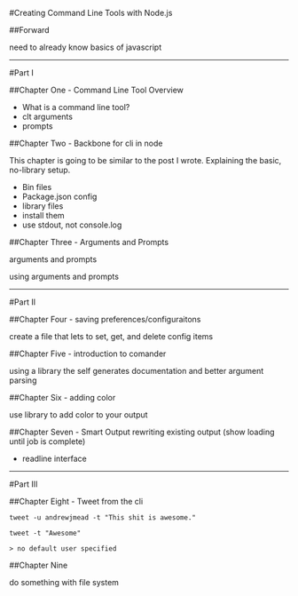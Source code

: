 #Creating Command Line Tools with Node.js

##Forward

need to already know basics of javascript

-----
#Part I

##Chapter One - Command Line Tool Overview

* What is a command line tool?
* clt arguments
* prompts

##Chapter Two - Backbone for cli in node

This chapter is going to be similar to the post I wrote. Explaining the basic, no-library setup.

* Bin files
* Package.json config
* library files
* install them
* use stdout, not console.log

##Chapter Three - Arguments and Prompts

arguments and prompts

using arguments and prompts

-----
#Part II

##Chapter Four - saving preferences/configuraitons

create a file that lets to set, get, and delete config items

##Chapter Five - introduction to comander

using a library the self generates documentation and better argument parsing

##Chapter Six - adding color

use library to add color to your output

##Chapter Seven - Smart Output
rewriting existing output (show loading until job is complete)

 * readline interface

-----
#Part III

##Chapter Eight - Tweet from the cli

	tweet -u andrewjmead -t "This shit is awesome."
	
	tweet -t "Awesome"
	
	> no default user specified

##Chapter Nine

do something with file system